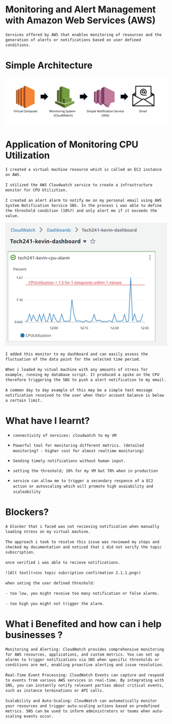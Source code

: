 
# Monitoring and Alert Management with Amazon Web Services (AWS)

```
Services offered by AWS that enables monitoring of resources and the generation of alerts or notifications based on user defined conditions.
```

# Simple Architecture

![Alt text](<cloudwatch and SNS.png>)

# Application of Monitoring CPU Utilization

```
I created a virtual machine resource which is called an EC2 instance on AWS.

I utilized the AWS Cloudwatch service to create a infrastructure monitor for CPU Utiliztion.

I created an alert alarm to notify me on my personal email using AWS System Notification Service SNS. In the process i was able to define the threshold condition (10%?) and only alert me if it exceeds the value.

```

![Alt text](<CPU monitor added to dashboard.png>)

```
I added this monitor to my dashboard and can easily assess the fluctuation of the data point for the selected time period.

When i loaded my vitual machine with any amounts of stress for example, running my database script. It produced a spike on the CPU therefore triggering the SNS to push a alert notification to my email. 

A common day to day example of this may be a simple text message notification received to the user when their account balance is below a certain limit.
```
# What have I learnt? 

- `connectivity of services: cloudwatch to my VM`

- `Powerful tool for monitoring different metrics. (detailed monitoring? - higher cost for almost realtime monitoring)`

- `Sending timely notifications without human input.`

- `setting the threshold; 10% for my VM but 70% when in production`

- `service can allow me to trigger a secondary responce of a EC2 action or autoscaling which will promote high avaiability and scaleability` 
  
# Blockers?

```
A blocker that i faced was not recieving notification when manually loading stress on my virtual machine. 

The approach i took to resolve this issue was reviewed my steps and checked my documentation and noticed that i did not verify the topic subscription.

once verified i was able to recieve notifications.

![Alt text](<sns topic subcription confirmation 2.1.1.png>)

when seting the user defined threshold:

- too low, you might receive too many notification or false alarms.

- too high you might not trigger the alarm.  
```

# What i Benefited and how can i help businesses ?

```
Monitoring and Alerting: CloudWatch provides comprehensive monitoring for AWS resources, applications, and custom metrics. You can set up alarms to trigger notifications via SNS when specific thresholds or conditions are met, enabling proactive alerting and issue resolution.

Real-Time Event Processing: CloudWatch Events can capture and respond to events from various AWS services in real-time. By integrating with SNS, you can instantly notify relevant parties about critical events, such as instance terminations or API calls.

Scalability and Auto-Scaling: CloudWatch can automatically monitor your resources and trigger auto-scaling actions based on predefined metrics. SNS can be used to inform administrators or teams when auto-scaling events occur.



```


